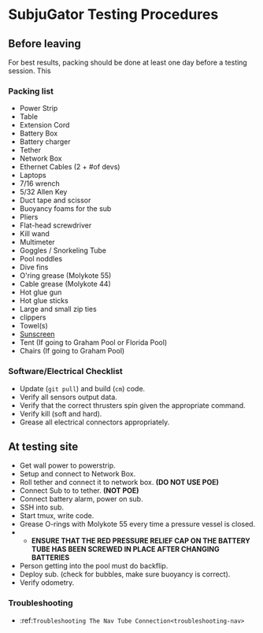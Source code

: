 # SubjuGator Testing Procedures

## Before leaving

For best results, packing should be done at least one day before a testing session. This

### Packing list
* Power Strip
* Table
* Extension Cord
* Battery Box
* Battery charger
* Tether
* Network Box
* Ethernet Cables (2 + #of devs)
* Laptops
* 7/16 wrench
* 5/32 Allen Key
* Duct tape and scissor
* Buoyancy foams for the sub
* Pliers
* Flat-head screwdriver
* Kill wand
* Multimeter
* Goggles / Snorkeling Tube
* Pool noddles
* Dive fins
* O'ring grease (Molykote 55)
* Cable grease (Molykote 44)
* Hot glue gun
* Hot glue sticks
* Large and small zip ties
* clippers
* Towel(s)
* [Sunscreen](https://www.youtube.com/watch?v=sTJ7AzBIJoI)
* Tent (If going to Graham Pool or Florida Pool)
* Chairs (If going to Graham Pool)

### Software/Electrical Checklist
* Update (`git pull`) and build (`cm`) code.
* Verify all sensors output data.
* Verify that the correct thrusters spin given the appropriate command.
* Verify kill (soft and hard).
* Grease all electrical connectors appropriately.

## At testing site
* Get wall power to powerstrip.
* Setup and connect to Network Box.
* Roll tether and connect it to network box. **(DO NOT USE POE)**
* Connect Sub to to tether. **(NOT POE)**
* Connect battery alarm, power on sub.
* SSH into sub.
* Start tmux, write code.
* Grease O-rings with Molykote 55 every time a pressure vessel is closed.
* * **ENSURE THAT THE RED PRESSURE RELIEF CAP ON THE BATTERY TUBE HAS BEEN SCREWED IN PLACE AFTER CHANGING BATTERIES**
* Person getting into the pool must do backflip.
* Deploy sub. (check for bubbles, make sure buoyancy is correct).
* Verify odometry.

### Troubleshooting

- :ref:`Troubleshooting The Nav Tube Connection<troubleshooting-nav>`

